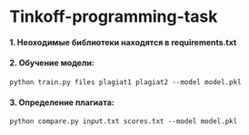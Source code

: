 # Tinkoff-programming-task

#### 1. Неоходимые библиотеки находятся в requirements.txt

#### 2. Обучение модели:
  
  ```
  python train.py files plagiat1 plagiat2 --model model.pkl
  ```

#### 3. Определение плагиата:

  ```
  python compare.py input.txt scores.txt --model model.pkl
  ```

